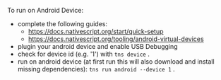 To run on Android Device:

* complete the following guides:
    * https://docs.nativescript.org/start/quick-setup
    * https://docs.nativescript.org/tooling/android-virtual-devices
* plugin your android device and enable USB Debugging
* check for device id (e.g. '1') with
`tns device` .
* run on android device
  (at first run this will also download and install missing dependencies):
`tns run android --device 1` .
